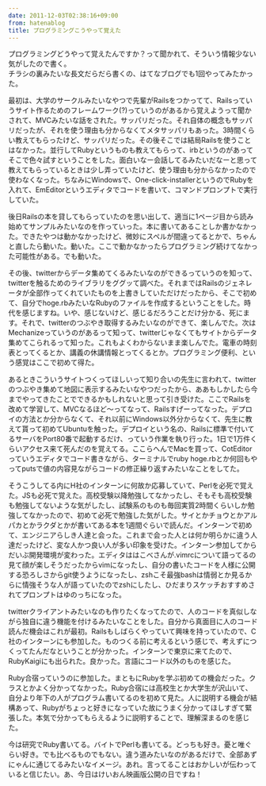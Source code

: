 ```yaml
---
date: 2011-12-03T02:38:16+09:00
from: hatenablog
title: プログラミングこうやって覚えた
---
```


<p>プログラミングどうやって覚えたんですか？って聞かれて、そういう情報少ない気がしたので書く。<br>
チラシの裏みたいな長文だらだら書くの、はてなブログでも1回やってみたかった。</p><p>最初は、大学のサークルみたいなやつで先輩がRailsをつかってて、Railsっていうサイト作るためのフレームワーク(?)っていうのがあるから覚えようって聞かされて、MVCみたいな話をされた。サッパリだった。それ自体の概念もサッパリだったが、それを使う理由も分からなくてメタサッパリもあった。3時間くらい教えてもらったけど、サッパリだった。その後そこでは結局Railsを使うことはなかった。並行してRubyというものも教えてもらって、irbというのがあってそこで色々試すということをした。面白いなー会話してるみたいだなーと思って教えてもらっているときは少し弄っていたけど、使う理由も分からなかったので使わなくなった。ちなみにWindowsで、One-click-installerというのでRubyを入れて、EmEditorというエディタでコードを書いて、コマンドプロンプトで実行していた。</p><p>後日Railsの本を貸してもらっていたのを思い出して、適当に1ページ目から読み始めてサンプルみたいなのを作っていった。本に書いてあることしか書かなかった。できたやつは動かなかったけど、微妙にスペルが間違ってるとかで、ちゃんと直したら動いた。動いた。ここで動かなかったらプログラミング続けてなかった可能性がある。でも動いた。</p><p>その後、twitterからデータ集めてくるみたいなのができるっていうのを知って、twitterを触るためのライブラリをググッて調べた。それまではRailsのジェネレータが全部作ってくれていたものを上書きしていただけだったから、そこで初めて、自分でhoge.rbみたいなRubyのファイルを作成するということをした。時代を感じますね。いや、感じないけど、感じるだろうことだけ分かる、死にます。それで、twitterのつぶやき取得するみたいなのができて、楽しんでた。次はMechanizeっていうのがあるって知って、twitterじゃなくてもサイトからデータ集めてこられるって知った。これもよくわからないまま楽しんでた。電車の時刻表とってくるとか、講義の休講情報とってくるとか。プログラミング便利、という感覚はここで初めて得た。</p><p>あるときこういうサイトつくってほしいって知り合いの先生に言われて、twitterのつぶやき集めて地図に表示するみたいなやつだったから、ああもしかしたら今までやってきたことでできるかもしれないと思って引き受けた。ここでRailsを改めて学習して、MVCなるほど〜ってなって、Railsすげーってなった。デプロイの方法とか分からなくて、それ以前にWindows以外分からなくて、先生に教えて貰って初めてUbuntuを触った。デプロイという名の、Railsに標準で付いてるサーバをPort80番で起動するだけ、っていう作業を執り行った。1日で1万件くらいアクセス来て死んだのを覚えてる。ここらへんでMacを買って、CotEditorっていうエディタでコード書きながら、ターミナルでruby hoge.rbとか何回もやってputsで値の内容見ながらコードの修正繰り返すみたいなことをしてた。</p><p>そうこうしてる内にH社のインターンに何故か応募していて、Perlを必死で覚えた。JSも必死で覚えた。高校受験以降勉強してなかったし、そもそも高校受験も勉強してないような気がしたし、試験系のものも毎回実質2時間くらいしか勉強してなかったので、初めて必死で勉強した気がした。サイとかチョウとかアルパカとかラクダとかが書いてある本を1週間ぐらいで読んだ。インターンで初めて、エンジニアらしき人達と会った。これまで会った人とは何か明らかに違う人達だったけど、変な人かつ良い人が多い印象を受けた。インターン参加してからだいぶ開発環境が変わった。エディタははこべさんが.vimrcについて語ってるの見て顔が楽しそうだったからvimになったし、自分の書いたコードを人様に公開する恐ろしさからgit使うようになったし、zshこそ最強bashは情弱とか見るからに情強そうな人が語っていたのでzshにしたし、ひだまりスケッチおすすめされてプロンプトはゆのっちになった。</p><p>twitterクライアントみたいなのも作りたくなってたので、人のコードを真似しながら独自に違う機能を付けるみたいなことをした。自分から真面目に人のコード読んだ機会はこれが最初。Railsもしばらくやっていて興味を持っていたので、C社のインターンにも参加した。ものつくる前に考えるという感じで、考えずにつくってたんだなということが分かった。インターンで東京に来てたので、RubyKaigiにも出られた。良かった。言語にコード以外のものを感じた。</p><p>Ruby合宿っていうのに参加した。まともにRubyを学ぶ初めての機会だった。クラスとかよく分かってなかった。Ruby合宿には高校生とか大学生が沢山いて、自分より年下の人がプログラム書いてるのを初めて見た。人に説明する機会が結構あって、Rubyがちょっと好きになっていた故にうまく分かってほしすぎて緊張した。本気で分かってもらえるように説明することで、理解深まるのを感じた。</p><p>今は研究でRuby書いてる。バイトでPerlも書いてる。どっちも好き。憂と唯ぐらい好き。でも比べるものでもない。違う道みたいなのがあるだけで、全部あずにゃんに通じてるみたいなイメージ。あれ。言ってることはおかしいが伝わっていると信じたい。あ、今日はけいおん映画版公開の日ですね！</p>

